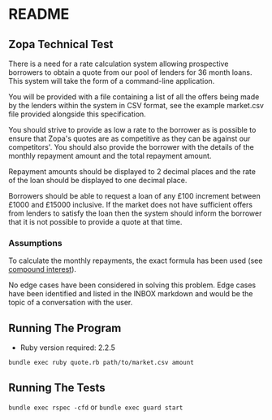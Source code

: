# README
## Zopa Technical Test

There is a need for a rate calculation system allowing prospective borrowers to
obtain a quote from our pool of lenders for 36 month loans. This system will
take the form of a command-line application.

You will be provided with a file containing a list of all the offers being made
by the lenders within the system in CSV format, see the example market.csv file
provided alongside this specification.

You should strive to provide as low a rate to the borrower as is possible to
ensure that Zopa's quotes are as competitive as they can be against our
competitors'. You should also provide the borrower with the details of the
monthly repayment amount and the total repayment amount.

Repayment amounts should be displayed to 2 decimal places and the rate of the
loan should be displayed to one decimal place.

Borrowers should be able to request a loan of any £100 increment between £1000
and £15000 inclusive. If the market does not have sufficient offers from
lenders to satisfy the loan then the system should inform the borrower that it
is not possible to provide a quote at that time.

### Assumptions
 To calculate the monthly repayments, the exact formula has been used (see [compound interest](
   https://en.wikipedia.org/wiki/Compound_interest#Monthly_amortized_loan_or_mortgage_payments)).

No edge cases have been considered in solving this problem.
Edge cases have been identified and listed in the INBOX markdown
and would be the topic of a conversation with the user.


## Running The Program
- Ruby version required: 2.2.5

```bundle exec ruby quote.rb path/to/market.csv amount```

## Running The Tests
 ```bundle exec rspec -cfd``` or ```bundle exec guard start```
